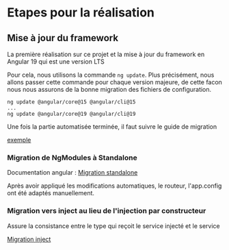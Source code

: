 # Etapes pour la réalisation

## Mise à jour du framework

La première réalisation sur ce projet et la mise à jour du framework en Angular 19 qui est une version LTS

Pour cela, nous utilisons la commande `ng update`.
Plus précisément, nous allons passer cette commande pour chaque version majeure, de cette facon nous nous assurons de la bonne migration des fichiers de configuration.

```
ng update @angular/core@15 @angular/cli@15
...
ng update @angular/core@19 @angular/cli@19
```

Une fois la partie automatisée terminée, il faut suivre le guide de migration

[exemple](https://v19.angular.dev/update-guide?v=14.0-15.0&l=1)

### Migration de NgModules à Standalone

Documentation angular :
[Migration standalone](https://angular.dev/reference/migrations/standalone)

Après avoir appliqué les modifications automatiques, le routeur, l'app.config ont été adaptés manuellement.

### Migration vers inject au lieu de l'injection par constructeur

Assure la consistance entre le type qui reçoit le service injecté et le service

[Migration inject](https://v19.angular.dev/reference/migrations/inject-function)


